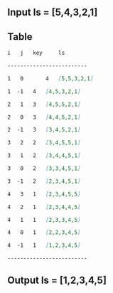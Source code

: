 ## Input ls = [5,4,3,2,1]

## Table

```markdown
i	j	key 	ls		

-------------------------

1   0   	4  	[5,5,3,2,1]

1  -1   4  	[4,5,3,2,1]

2   1   3  	[4,5,5,2,1]

2   0   3  	[4,4,5,2,1]

2  -1   3  	[3,4,5,2,1]

3   2   2  	[3,4,5,5,1]

3   1   2  	[3,4,4,5,1]

3   0   2  	[3,3,4,5,1]

3  -1   2  	[2,3,4,5,1]

4   3   1  	[2,3,4,5,5]

4   2   1  	[2,3,4,4,5]

4   1   1  	[2,3,3,4,5]

4   0   1  	[2,2,3,4,5]

4  -1   1  	[1,2,3,4,5]

-------------------------
```

## Output ls = [1,2,3,4,5]